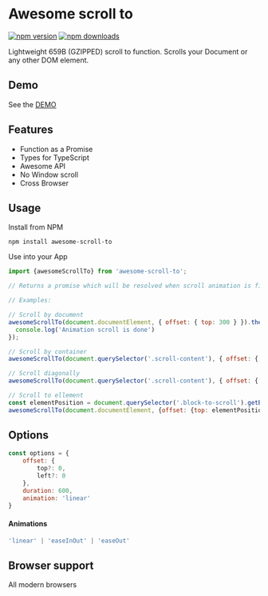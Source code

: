 # Awesome scroll to

[![npm version](https://img.shields.io/npm/v/awesome-scroll-to.svg?style=flat-square)](https://www.npmjs.com/package/awesome-scroll-to)
[![npm downloads](https://img.shields.io/npm/dm/awesome-scroll-to.svg?style=flat-square)](https://www.npmjs.com/package/awesome-scroll-to)

Lightweight 659B (GZIPPED) scroll to function. Scrolls your Document or any other DOM element.

## Demo

See the [DEMO](http://testfortest.ru/awesome-scroll-to/)

## Features

* Function as a Promise
* Types for TypeScript
* Awesome API
* No Window scroll
* Cross Browser

## Usage

Install from NPM

```
npm install awesome-scroll-to
```

Use into your App

```javascript
import {awesomeScrollTo} from 'awesome-scroll-to';

// Returns a promise which will be resolved when scroll animation is finished

// Examples:

// Scroll by document
awesomeScrollTo(document.documentElement, { offset: { top: 300 } }).then(() => {
  console.log('Animation scroll is done')
});

// Scroll by container
awesomeScrollTo(document.querySelector('.scroll-content'), { offset: { top: 200 } });

// Scroll diagonally
awesomeScrollTo(document.querySelector('.scroll-content'), { offset: { top: 600, left: 600} });

// Scroll to ellement
const elementPosition = document.querySelector('.block-to-scroll').getBoundingClientRect().top;
awesomeScrollTo(document.documentElement, {offset: {top: elementPosition}})

```

## Options

```javascript
const options = {
	offset: {
		top?: 0,
		left?: 0
	},
	duration: 600,
	animation: 'linear'
}
```

#### Animations

```javascript
'linear' | 'easeInOut' | 'easeOut'
```

## Browser support

All modern browsers

